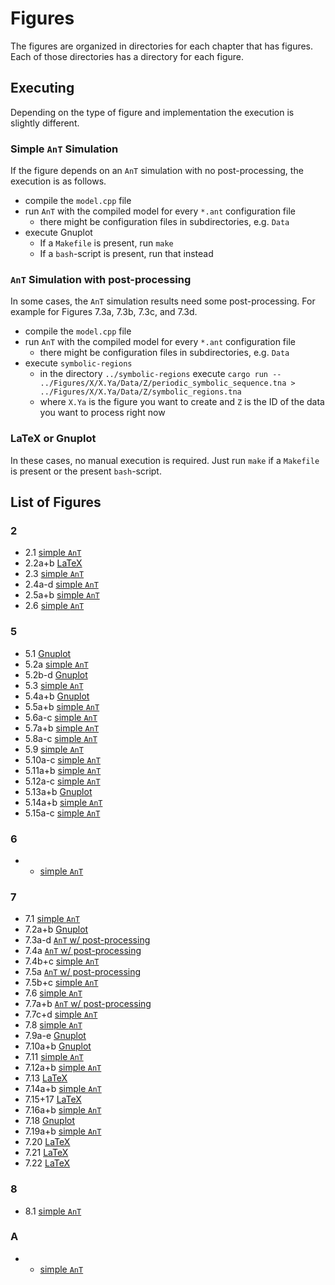 # Figures

The figures are organized in directories for each chapter that has figures.
Each of those directories has a directory for each figure.

## Executing

Depending on the type of figure and implementation the execution is slightly different.

### Simple `AnT` Simulation

If the figure depends on an `AnT` simulation with no post-processing, the execution is as follows.

- compile the `model.cpp` file
- run `AnT` with the compiled model for every `*.ant` configuration file
    - there might be configuration files in subdirectories, e.g. `Data`
- execute Gnuplot
    - If a `Makefile` is present, run `make`
    - If a `bash`-script is present, run that instead

### `AnT` Simulation with post-processing

In some cases, the `AnT` simulation results need some post-processing.
For example for Figures 7.3a, 7.3b, 7.3c, and 7.3d.

- compile the `model.cpp` file
- run `AnT` with the compiled model for every `*.ant` configuration file
    - there might be configuration files in subdirectories, e.g. `Data`
- execute `symbolic-regions`
    - in the directory `../symbolic-regions` execute `cargo run -- ../Figures/X/X.Ya/Data/Z/periodic_symbolic_sequence.tna > ../Figures/X/X.Ya/Data/Z/symbolic_regions.tna`
    - where `X.Ya` is the figure you want to create and `Z` is the ID of the data you want to process right now

### LaTeX or Gnuplot

In these cases, no manual execution is required.
Just run `make` if a `Makefile` is present or the present `bash`-script.

## List of Figures

### 2

- 2.1 [simple `AnT`](###simple-ant-simulation)
- 2.2a+b [LaTeX](###latex-or-gnuplot)
- 2.3 [simple `AnT`](###simple-ant-simulation)
- 2.4a-d [simple `AnT`](###simple-ant-simulation)
- 2.5a+b [simple `AnT`](###simple-ant-simulation)
- 2.6 [simple `AnT`](###simple-ant-simulation)

### 5

- 5.1 [Gnuplot](###latex-or-gnuplot)
- 5.2a [simple `AnT`](###simple-ant-simulation)
- 5.2b-d [Gnuplot](###latex-or-gnuplot)
- 5.3 [simple `AnT`](###simple-ant-simulation)
- 5.4a+b [Gnuplot](###latex-or-gnuplot)
- 5.5a+b [simple `AnT`](###simple-ant-simulation)
- 5.6a-c [simple `AnT`](###simple-ant-simulation)
- 5.7a+b [simple `AnT`](###simple-ant-simulation)
- 5.8a-c [simple `AnT`](###simple-ant-simulation)
- 5.9 [simple `AnT`](###simple-ant-simulation)
- 5.10a-c [simple `AnT`](###simple-ant-simulation)
- 5.11a+b [simple `AnT`](###simple-ant-simulation)
- 5.12a-c [simple `AnT`](###simple-ant-simulation)
- 5.13a+b [Gnuplot](###latex-or-gnuplot)
- 5.14a+b [simple `AnT`](###simple-ant-simulation)
- 5.15a-c [simple `AnT`](###simple-ant-simulation)

### 6

- * [simple `AnT`](###simple-ant-simulation)

### 7

- 7.1 [simple `AnT`](###simple-ant-simulation)
- 7.2a+b [Gnuplot](###latex-or-gnuplot)
- 7.3a-d [`AnT` w/ post-processing](###ant-simulation-with-post-processing)
- 7.4a [`AnT` w/ post-processing](###ant-simulation-with-post-processing)
- 7.4b+c [simple `AnT`](###simple-ant-simulation)
- 7.5a [`AnT` w/ post-processing](###ant-simulation-with-post-processing)
- 7.5b+c [simple `AnT`](###simple-ant-simulation)
- 7.6 [simple `AnT`](###simple-ant-simulation)
- 7.7a+b [`AnT` w/ post-processing](###ant-simulation-with-post-processing)
- 7.7c+d [simple `AnT`](###simple-ant-simulation)
- 7.8 [simple `AnT`](###simple-ant-simulation)
- 7.9a-e [Gnuplot](###latex-or-gnuplot)
- 7.10a+b [Gnuplot](###latex-or-gnuplot)
- 7.11 [simple `AnT`](###simple-ant-simulation)
- 7.12a+b [simple `AnT`](###simple-ant-simulation)
- 7.13 [LaTeX](###latex-or-gnuplot)
- 7.14a+b [simple `AnT`](###simple-ant-simulation)
- 7.15+17 [LaTeX](###latex-or-gnuplot)
- 7.16a+b [simple `AnT`](###simple-ant-simulation)
- 7.18 [Gnuplot](###latex-or-gnuplot)
- 7.19a+b [simple `AnT`](###simple-ant-simulation)
- 7.20 [LaTeX](###latex-or-gnuplot)
- 7.21 [LaTeX](###latex-or-gnuplot)
- 7.22 [LaTeX](###latex-or-gnuplot)

### 8

- 8.1 [simple `AnT`](###simple-ant-simulation)

### A

- *  [simple `AnT`](###simple-ant-simulation)
